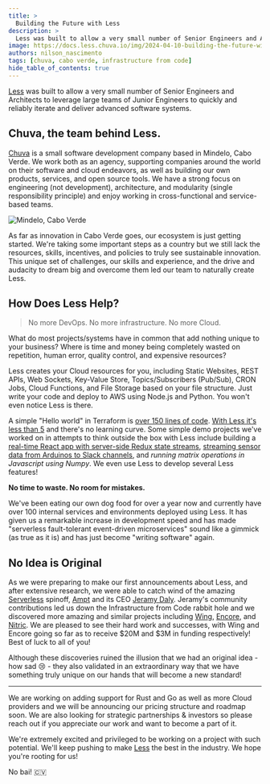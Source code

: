 ```yaml
---
title: >
  Building the Future with Less
description: >
  Less was built to allow a very small number of Senior Engineers and Architects to leverage large teams of Junior Engineers to quickly and reliably iterate and deliver advanced software systems.
image: https://docs.less.chuva.io/img/2024-04-10-building-the-future-with-less.png
authors: nilson_nascimento
tags: [chuva, cabo verde, infrastructure from code]
hide_table_of_contents: true
---
```


[Less](https://less.chuva.io) was built to allow a very small number of Senior Engineers and Architects to leverage large teams of Junior Engineers to quickly and reliably iterate and deliver advanced software systems.

<!-- truncate -->

## Chuva, the team behind Less.

[Chuva](https://chuva.io) is a small software development company based in Mindelo, Cabo Verde. We work both as an agency, supporting companies around the world on their software and cloud endeavors, as well as building our own products, services, and open source tools. We have a strong focus on engineering (not development), architecture, and modularity (single responsibility principle) and enjoy working in cross-functional and service-based teams.

![Mindelo, Cabo Verde](/img/mindelo.jpeg)

As far as innovation in Cabo Verde goes, our ecosystem is just getting started. We're taking some important steps as a country but we still lack the resources, skills, incentives, and policies to truly see sustainable innovation. This unique set of challenges, our skills and experience, and the drive and audacity to dream big and overcome them led our team to naturally create Less.

## How Does Less Help?

> No more DevOps. No more infrastructure. No more Cloud.

What do most projects/systems have in common that add nothing unique to your business? Where is time and money being completely wasted on repetition, human error, quality control, and expensive resources?

Less creates your Cloud resources for you, including Static Websites, REST APIs, Web Sockets, Key-Value Store, Topics/Subscribers (Pub/Sub), CRON Jobs, Cloud Functions, and File Storage based on your file structure. Just write your code and deploy to AWS using Node.js and Python. You won't even notice Less is there.

A simple "Hello world" in Terraform is [over 150 lines of code](/blog/2024/04/05/creating-rest-apis-less-vs-terraform#implementation-using-terraform). [With Less it's less than 5](/blog/2024/04/05/creating-rest-apis-less-vs-terraform#create-the-route) and there's no learning curve. Some simple demo projects we've worked on in attempts to think outside the box with Less include building a [real-time React app with server-side Redux state streams](https://www.linkedin.com/feed/update/urn:li:activity:7090793413700132866), [streaming sensor data from Arduinos to Slack channels](https://www.linkedin.com/feed/update/urn:li:activity:7090815379882561536), and _running matrix operations in Javascript using Numpy_. We even use Less to develop several Less features!

**No time to waste. No room for mistakes.**

We've been eating our own dog food for over a year now and currently have over 100 internal services and environments deployed using Less. It has given us a remarkable increase in development speed and has made "serverless fault-tolerant event-driven microservices" sound like a gimmick (as true as it is) and has just become "writing software" again.

## No Idea is Original

As we were preparing to make our first announcements about Less, and after extensive research, we were able to catch wind of the amazing [Serverless](https://www.serverless.com) spinoff, [Ampt](https://getampt.com) and its CEO [Jeramy Daly](https://twitter.com/jeremy_daly). Jeramy's community contributions led us down the Infrastructure from Code rabbit hole and we discovered more amazing and similar projects including [Wing](https://www.wing.cloud), [Encore](https://encore.dev), and [Nitric](https://nitric.io). We are pleased to see their hard work and successes, with Wing and Encore going so far as to receive $20M and $3M in funding respectively! Best of luck to all of you!

Although these discoveries ruined the illusion that we had an original idea - how sad 😢 - they also validated in an extraordinary way that we have something truly unique on our hands that will become a new standard!

---

We are working on adding support for Rust and Go as well as more Cloud providers and we will be announcing our pricing structure and roadmap soon. We are also looking for strategic partnerships & investors so please reach out if you appreciate our work and want to become a part of it.

We're extremely excited and privileged to be working on a project with such potential. We'll keep pushing to make [Less](https://less.chuva.io) the best in the industry. We hope you're rooting for us!

No bai! 🇨🇻
